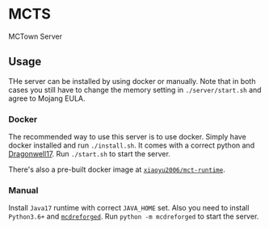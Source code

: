 # MCTS

MCTown Server

## Usage

THe server can be installed by using docker or manually. Note that in both cases you still have to change the memory setting in `./server/start.sh` and agree to Mojang EULA.

### Docker

The recommended way to use this server is to use docker. Simply have docker installed and run `./install.sh`. It comes with a correct python and [Dragonwell17](https://dragonwell-jdk.io/). Run `./start.sh` to start the server.

There's also a pre-built docker image at [`xiaoyu2006/mct-runtime`](https://hub.docker.com/repository/docker/xiaoyu2006/mct-runtime/).

### Manual

Install `Java17` runtime with correct `JAVA_HOME` set. Also you need to install `Python3.6+` and [`mcdreforged`](https://pypi.org/project/mcdreforged/). Run `python -m mcdreforged` to start the server.
